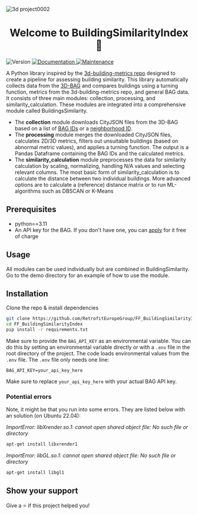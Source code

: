![3d project0002](https://github.com/user-attachments/assets/429e8d3f-425a-4f78-82b8-e90f867c2fdb)

<h1 align="center">Welcome to BuildingSimilarityIndex 👋</h1>
<p>
  <img alt="Version" src="https://img.shields.io/badge/version-0.0.1-blue.svg?cacheSeconds=2592000" />
  <a href="https://github.com/RetrofitEuropeGroup/FF_BuildingSimilarityIndex#readme" target="_blank">
    <img alt="Documentation" src="https://img.shields.io/badge/documentation-yes-brightgreen.svg" />
  </a>
  <a href="https://github.com/RetrofitEuropeGroup/FF_BuildingSimilarityIndex/graphs/commit-activity" target="_blank">
    <img alt="Maintenance" src="https://img.shields.io/badge/Maintained%3F-yes-green.svg" />
  </a>
</p>


A Python library inspired by the [3d-building-metrics repo](https://github.com/tudelft3d/3d-building-metrics) designed to create a pipeline for assessing building similarity. This library automatically collects data from the [3D-BAG](https://docs.3dbag.nl/en/) and compares buildings using a turning function, metrics from the 3d-building-metrics repo, and general BAG data. It consists of three main modules: collection, processing, and similarity_calculation. These modules are integrated into a comprehensive module called BuildingsSimilarity.

- The **collection** module downloads CityJSON files from the 3D-BAG based on a list of [BAG IDs](https://www.geobasisregistraties.nl/basisregistraties/adressen-en-gebouwen) or a [neighborhood ID](https://catalogus.kadaster.nl/brt/en/page/Buurt?clang=nl).
- The **processing** module merges the downloaded CityJSON files, calculates 2D/3D metrics, filters out unsuitable buildings (based on abnormal metric values), and applies a turning function. The output is a Pandas Dataframe containing the BAG IDs and the calculated metrics.
- The **similarity_calculation** module preprocesses the data for similarity calculation by scaling, normalizing, handling N/A values and selecting relevant columns. The most basic form of similarity_calculation is to calculate the distance between two individual buildings. More advanced options are to calculate a (reference) distance matrix or to run ML-algorithms such as DBSCAN or K-Means

## Prerequisites

- python==3.11
- An API key for the BAG. If you don't have one, you can [apply](https://www.kadaster.nl/zakelijk/producten/adressen-en-gebouwen/bag-api-individuele-bevragingen) for it free of charge

## Usage
All modules can be used individually but are combined in BuildingSimilarity. Go to the demo directory for an example of how to use the module.

## Installation

Clone the repo & install dependencies

```bash
git clone https://github.com/RetrofitEuropeGroup/FF_BuildingSimilarityIndex.git
cd FF_BuildingSimilarityIndex
pip install -r requirements.txt
```

Make sure to provide the `BAG_API_KEY` as an environmental variable. You can do this by setting an environmental variable directly or with a `.env` file in the root directory of the project. The code loads environmental values from the `.env` file. The `.env` file only needs one line:

```
BAG_API_KEY=your_api_key_here
```

Make sure to replace `your_api_key_here` with your actual BAG API key.

### Potential errors

Note, it might be that you run into some errors. They are listed below with an solution (on Ubuntu 22.04):

<i>ImportError: libXrender.so.1: cannot open shared object file: No such file or directory</i>
```bash
apt-get install libxrender1
```
<i>ImportError: libGL.so.1: cannot open shared object file: No such file or directory</i>
```bash
apt-get install libgl1
```



## Show your support

Give a ⭐️ if this project helped you!
